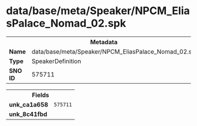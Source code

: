 <h1>data/base/meta/Speaker/NPCM_EliasPalace_Nomad_02.spk</h1><table><tr><th colspan="100%">Metadata</th></tr><tr><td><b>Name</b></td><td>data/base/meta/Speaker/NPCM_EliasPalace_Nomad_02.spk</td></tr><tr><td><b>Type</b></td><td>SpeakerDefinition</td></tr><tr><td><b>SNO ID</b></td><td>575711</td></tr></table>

<table><tr><th colspan="100%">Fields</th></tr><tr><td><b>unk_ca1a658</b></td><td><code>575711</code></td></tr><tr><td><b>unk_8c41fbd</b></td><td></td></tr></table>

